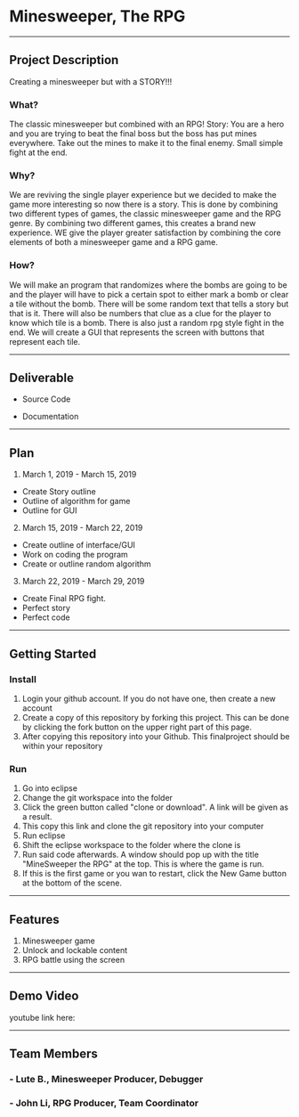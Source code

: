 # Minesweeper, The RPG 

---

## **Project Description**

Creating a minesweeper but with a STORY!!!

### **What?**

The classic minesweeper but combined with an RPG! Story: You are a hero and you are trying to beat the final boss but the boss has put mines everywhere. Take out the mines to make it to the final enemy. Small simple fight at the end. 

### **Why?**

We are reviving the single player experience but we decided to make the game more interesting so now there is a story. This is done by combining two different types of games, the classic minesweeper game and the RPG genre.
By combining two different games, this creates a brand new experience. WE give the player greater satisfaction by combining the core elements of both a minesweeper game and a RPG game.

### **How?**

We will make an program that randomizes where the bombs are going to be and the player will have to pick a certain spot to either mark a bomb or clear a tile without the bomb. There will be some random text that tells a story but that is it. There will also be numbers that clue as a clue for the player to know which tile is a bomb. There is also just a random rpg style fight in the end. We will create a GUI that represents the screen with buttons that represent each tile.

---

## **Deliverable**
- Source Code

- Documentation

---

## **Plan**
1. March 1, 2019 - March 15, 2019
- Create Story outline
- Outline of algorithm for game
- Outline for GUI

2. March 15, 2019 - March 22, 2019
- Create outline of interface/GUI
- Work on coding the program 
- Create or outline random algorithm
	
3. March 22, 2019 - March 29, 2019
- Create Final RPG fight.
- Perfect story
- Perfect code

---

## **Getting Started**
### **Install**
1. Login your github account. If you do not have one, then create a new account
2. Create a copy of this repository by forking this project. This can be done by clicking the fork button on the upper right part of this page. 
3. After copying this repository into your Github. This finalproject should be within your repository

### **Run**
1. Go into eclipse
2. Change the git workspace into the folder
3. Click the green button called "clone or download". A link will be given as a result.
4. This copy this link and clone the git repository into your computer
5. Run eclipse
6. Shift the eclipse workspace to the folder where the clone is
7. Run said code afterwards. A window should pop up with the title "MineSweeper the RPG" at the top. This is where the game is run.
8. If this is the first game or you wan to restart, click the New Game button at the bottom of the scene.

---

## **Features**
1. Minesweeper game
2. Unlock and lockable content
3. RPG battle using the screen

---
## Demo Video

youtube link here: 

---
## **Team Members**
### - Lute B., Minesweeper Producer, Debugger
	
### - John Li, RPG Producer, Team Coordinator


